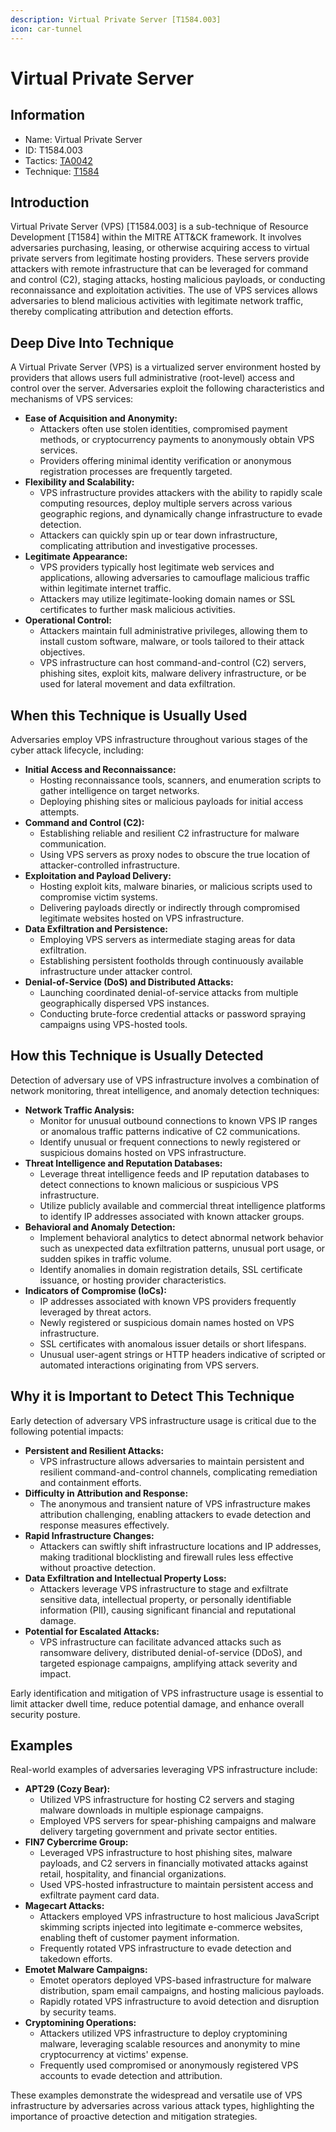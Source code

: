 ```yaml
---
description: Virtual Private Server [T1584.003]
icon: car-tunnel
---
```


# Virtual Private Server

## Information

- Name: Virtual Private Server
- ID: T1584.003
- Tactics: [TA0042](../TA0042/TA0042.md)
- Technique: [T1584](T1584.md)

## Introduction

Virtual Private Server (VPS) \[T1584.003] is a sub-technique of Resource Development \[T1584] within the MITRE ATT\&CK framework. It involves adversaries purchasing, leasing, or otherwise acquiring access to virtual private servers from legitimate hosting providers. These servers provide attackers with remote infrastructure that can be leveraged for command and control (C2), staging attacks, hosting malicious payloads, or conducting reconnaissance and exploitation activities. The use of VPS services allows adversaries to blend malicious activities with legitimate network traffic, thereby complicating attribution and detection efforts.

## Deep Dive Into Technique

A Virtual Private Server (VPS) is a virtualized server environment hosted by providers that allows users full administrative (root-level) access and control over the server. Adversaries exploit the following characteristics and mechanisms of VPS services:

- **Ease of Acquisition and Anonymity:**
  - Attackers often use stolen identities, compromised payment methods, or cryptocurrency payments to anonymously obtain VPS services.
  - Providers offering minimal identity verification or anonymous registration processes are frequently targeted.
- **Flexibility and Scalability:**
  - VPS infrastructure provides attackers with the ability to rapidly scale computing resources, deploy multiple servers across various geographic regions, and dynamically change infrastructure to evade detection.
  - Attackers can quickly spin up or tear down infrastructure, complicating attribution and investigative processes.
- **Legitimate Appearance:**
  - VPS providers typically host legitimate web services and applications, allowing adversaries to camouflage malicious traffic within legitimate internet traffic.
  - Attackers may utilize legitimate-looking domain names or SSL certificates to further mask malicious activities.
- **Operational Control:**
  - Attackers maintain full administrative privileges, allowing them to install custom software, malware, or tools tailored to their attack objectives.
  - VPS infrastructure can host command-and-control (C2) servers, phishing sites, exploit kits, malware delivery infrastructure, or be used for lateral movement and data exfiltration.

## When this Technique is Usually Used

Adversaries employ VPS infrastructure throughout various stages of the cyber attack lifecycle, including:

- **Initial Access and Reconnaissance:**
  - Hosting reconnaissance tools, scanners, and enumeration scripts to gather intelligence on target networks.
  - Deploying phishing sites or malicious payloads for initial access attempts.
- **Command and Control (C2):**
  - Establishing reliable and resilient C2 infrastructure for malware communication.
  - Using VPS servers as proxy nodes to obscure the true location of attacker-controlled infrastructure.
- **Exploitation and Payload Delivery:**
  - Hosting exploit kits, malware binaries, or malicious scripts used to compromise victim systems.
  - Delivering payloads directly or indirectly through compromised legitimate websites hosted on VPS infrastructure.
- **Data Exfiltration and Persistence:**
  - Employing VPS servers as intermediate staging areas for data exfiltration.
  - Establishing persistent footholds through continuously available infrastructure under attacker control.
- **Denial-of-Service (DoS) and Distributed Attacks:**
  - Launching coordinated denial-of-service attacks from multiple geographically dispersed VPS instances.
  - Conducting brute-force credential attacks or password spraying campaigns using VPS-hosted tools.

## How this Technique is Usually Detected

Detection of adversary use of VPS infrastructure involves a combination of network monitoring, threat intelligence, and anomaly detection techniques:

- **Network Traffic Analysis:**
  - Monitor for unusual outbound connections to known VPS IP ranges or anomalous traffic patterns indicative of C2 communications.
  - Identify unusual or frequent connections to newly registered or suspicious domains hosted on VPS infrastructure.
- **Threat Intelligence and Reputation Databases:**
  - Leverage threat intelligence feeds and IP reputation databases to detect connections to known malicious or suspicious VPS infrastructure.
  - Utilize publicly available and commercial threat intelligence platforms to identify IP addresses associated with known attacker groups.
- **Behavioral and Anomaly Detection:**
  - Implement behavioral analytics to detect abnormal network behavior such as unexpected data exfiltration patterns, unusual port usage, or sudden spikes in traffic volume.
  - Identify anomalies in domain registration details, SSL certificate issuance, or hosting provider characteristics.
- **Indicators of Compromise (IoCs):**
  - IP addresses associated with known VPS providers frequently leveraged by threat actors.
  - Newly registered or suspicious domain names hosted on VPS infrastructure.
  - SSL certificates with anomalous issuer details or short lifespans.
  - Unusual user-agent strings or HTTP headers indicative of scripted or automated interactions originating from VPS servers.

## Why it is Important to Detect This Technique

Early detection of adversary VPS infrastructure usage is critical due to the following potential impacts:

- **Persistent and Resilient Attacks:**
  - VPS infrastructure allows adversaries to maintain persistent and resilient command-and-control channels, complicating remediation and containment efforts.
- **Difficulty in Attribution and Response:**
  - The anonymous and transient nature of VPS infrastructure makes attribution challenging, enabling attackers to evade detection and response measures effectively.
- **Rapid Infrastructure Changes:**
  - Attackers can swiftly shift infrastructure locations and IP addresses, making traditional blocklisting and firewall rules less effective without proactive detection.
- **Data Exfiltration and Intellectual Property Loss:**
  - Attackers leverage VPS infrastructure to stage and exfiltrate sensitive data, intellectual property, or personally identifiable information (PII), causing significant financial and reputational damage.
- **Potential for Escalated Attacks:**
  - VPS infrastructure can facilitate advanced attacks such as ransomware delivery, distributed denial-of-service (DDoS), and targeted espionage campaigns, amplifying attack severity and impact.

Early identification and mitigation of VPS infrastructure usage is essential to limit attacker dwell time, reduce potential damage, and enhance overall security posture.

## Examples

Real-world examples of adversaries leveraging VPS infrastructure include:

- **APT29 (Cozy Bear):**
  - Utilized VPS infrastructure for hosting C2 servers and staging malware downloads in multiple espionage campaigns.
  - Employed VPS servers for spear-phishing campaigns and malware delivery targeting government and private sector entities.
- **FIN7 Cybercrime Group:**
  - Leveraged VPS infrastructure to host phishing sites, malware payloads, and C2 servers in financially motivated attacks against retail, hospitality, and financial organizations.
  - Used VPS-hosted infrastructure to maintain persistent access and exfiltrate payment card data.
- **Magecart Attacks:**
  - Attackers employed VPS infrastructure to host malicious JavaScript skimming scripts injected into legitimate e-commerce websites, enabling theft of customer payment information.
  - Frequently rotated VPS infrastructure to evade detection and takedown efforts.
- **Emotet Malware Campaigns:**
  - Emotet operators deployed VPS-based infrastructure for malware distribution, spam email campaigns, and hosting malicious payloads.
  - Rapidly rotated VPS infrastructure to avoid detection and disruption by security teams.
- **Cryptomining Operations:**
  - Attackers utilized VPS infrastructure to deploy cryptomining malware, leveraging scalable resources and anonymity to mine cryptocurrency at victims' expense.
  - Frequently used compromised or anonymously registered VPS accounts to evade detection and attribution.

These examples demonstrate the widespread and versatile use of VPS infrastructure by adversaries across various attack types, highlighting the importance of proactive detection and mitigation strategies.
